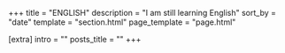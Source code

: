 +++
title = "ENGLISH"
description = "I am still learning English"
sort_by = "date"
template = "section.html"
page_template = "page.html"

[extra]
intro = ""
posts_title = ""
+++
